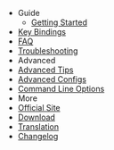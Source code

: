 - Guide
  - [Getting Started](/getting-started)
- [Key Bindings](/key-bindings)
- [FAQ](/faq)
- [Troubleshooting](/troubleshooting)
- Advanced
- [Advanced Tips](/advanced-tips)
- [Advanced Configs](/advanced-configs)
- [Command Line Options](/command-line-options)
- More
- [Official Site](https://snipaste.com)
- [Download](/download)
- [Translation](/translation)
- [Changelog](/changelog)
